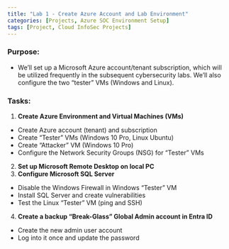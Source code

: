 ```yaml
---
title: "Lab 1 - Create Azure Account and Lab Environment"
categories: [Projects, Azure SOC Environment Setup] 
tags: [Project, Cloud InfoSec Projects]
---
```


### Purpose:
* We’ll set up a Microsoft Azure account/tenant subscription, which will be utilized frequently in the subsequent cybersecurity labs. We’ll also configure the two “tester” VMs (Windows and Linux). 

### Tasks:
1. **Create Azure Environment and Virtual Machines (VMs)**
  * Create Azure account (tenant) and subscription
  * Create “Tester” VMs (Windows 10 Pro, Linux Ubuntu)
  * Create “Attacker” VM (Windows 10 Pro)
  * Configure the Network Security Groups (NSG) for “Tester” VMs
2. **Set up Microsoft Remote Desktop on local PC**
3. **Configure Microsoft SQL Server**
  * Disable the Windows Firewall in Windows “Tester” VM
  * Install SQL Server and create vulnerabilities
  * Test the Linux “Tester” VM (ping and SSH) 
4. **Create a backup “Break-Glass” Global Admin account in Entra ID**
  * Create the new admin user account
  * Log into it once and update the password


    

